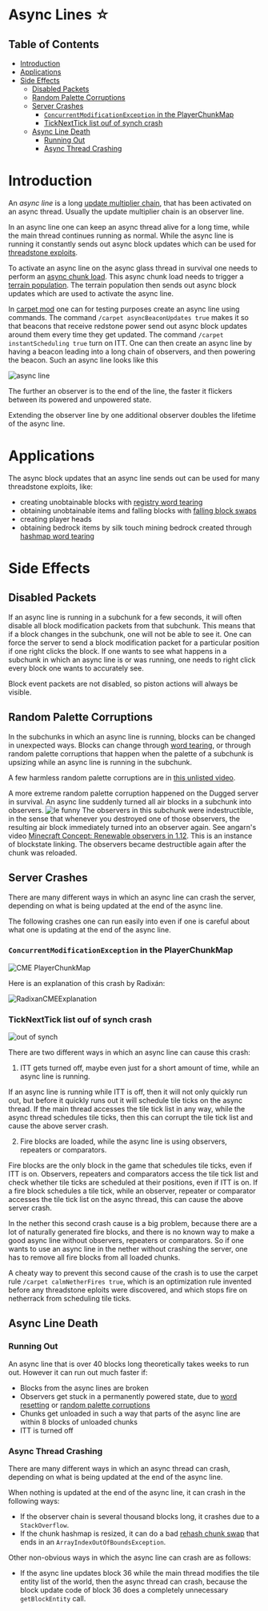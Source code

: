 # Async Lines ☆

## Table of Contents

- [Introduction](#introduction)
- [Applications](#applications)
- [Side Effects](#side-effects)
  * [Disabled Packets](#disabled-packets)
  * [Random Palette Corruptions](#random-palette-corruptions)
  * [Server Crashes](#server-crashes)
    + [`ConcurrentModificationException` in the PlayerChunkMap](#CME-PCM)
    + [TickNextTick list ouf of synch crash](#ticknexttick-list-ouf-of-synch-crash)
  * [Async Line Death](#async-line-death)
    + [Running Out](#running-out)
    + [Async Thread Crashing](#async-thread-crashing)



# Introduction

An *async line* is a long [update multiplier chain](update-multiplier.md), that has been activated on an async thread.
Usually the update multiplier chain is an observer line.

In an async line one can keep an async thread alive for a long time, while the main thread continues running as normal.
While the async line is running it constantly sends out async block updates which can be used for [threadstone exploits](#applications).

To activate an async line on the async glass thread in survival one needs to perform an [async chunk load](chunk/async-chunk-loading.md).
This async chunk load needs to trigger a [terrain population](chunk/population.md#glass-threads-causing-async-updates).
The terrain population then sends out async block updates which are used to activate the async line.

In [carpet mod](https://github.com/gnembon/carpetmod112/releases) one can for testing purposes create an async line using commands.
The command `/carpet asyncBeaconUpdates true` makes it so that beacons that receive redstone power send out async block updates around them every time they get updated.
The command `/carpet instantScheduling true` turn on ITT.
One can then create an async line by having a beacon leading into a long chain of observers, and then powering the beacon.
Such an async line looks like this

![async line](../images/CarpetAsyncLine.png)

The further an observer is to the end of the line, the faster it flickers between its powered and unpowered state.

Extending the observer line by one additional observer doubles the lifetime of the async line.

# Applications

The async block updates that an async line sends out can be used for many threadstone exploits, like:

- creating unobtainable blocks with [registry word tearing](word-tearing.md#registry-word-tearing)
- obtaining unobtainable items and falling blocks with [falling block swaps](../falling-block/falling-block-swaps.md)
- creating player heads
- obtaining bedrock items by silk touch mining bedrock created through [hashmap word tearing](word-tearing.md#hashmap-word-tearing)

# Side Effects

## Disabled Packets

If an async line is running in a subchunk for a few seconds, it will often disable all block modification packets from that subchunk.
This means that if a block changes in the subchunk, one will not be able to see it.
One can force the server to send a block modification packet for a particular position if one right clicks the block.
If one wants to see what happens in a subchunk in which an async line is or was running, one needs to right click every block one wants to accurately see.

Block event packets are not disabled, so piston actions will always be visible.

## Random Palette Corruptions
In the subchunks in which an async line is running, blocks can be changed in unexpected ways. Blocks can change through [word tearing](word-tearing.md),
or through random palette corruptions that happen when the palette of a subchunk is upsizing while an async line is running in the subchunk.

A few harmless random palette corruptions are in [this unlisted video](https://www.youtube.com/watch?v=PGmztZCEOAY&list=PL8r-bvM9ltXNkjl7IhGQAHygIPfy2niuC&index=42).

A more extreme random palette corruption happened on the Dugged server in survival. 
An async line suddenly turned all air blocks in a subchunk into observers.
![le funny](../images/DuggedObserverCube.png)
The observers in this subchunk were indestructible, in the sense that whenever you destroyed one of those observers, the resulting air block immediately turned into an observer again.
See angarn's video [Minecraft Concept: Renewable observers in 1.12](https://www.youtube.com/watch?v=boZGqhwcnIk).
This is an instance of blockstate linking. The observers became destructible again after the chunk was reloaded.

## Server Crashes
There are many different ways in which an async line can crash the server, depending on what is being updated at the end of the async line.

The following crashes one can run easily into even if one is careful about what one is updating at the end of the async line.

### `ConcurrentModificationException` in the PlayerChunkMap <a name="CME-PCM"/>

![CME PlayerChunkMap](../images/CMEPlayerChunkMap.png)

Here is an explanation of this crash by Radixán:

![RadixanCMEExplanation](../images/RadixanPlayerChunkMap.PNG)


### TickNextTick list ouf of synch crash

![out of synch](../images/TickNextTickOutOfSynch.png)

There are two different ways in which an async line can cause this crash:

1. ITT gets turned off, maybe even just for a short amount of time, while an async line is running.

If an async line is running while ITT is off, then it will not only quickly run out, but before it quickly runs out it will schedule tile ticks on the async thread.
If the main thread accesses the tile tick list in any way, while the async thread schedules tile ticks, then this can corrupt the tile tick list and cause the above server crash.

2. Fire blocks are loaded, while the async line is using observers, repeaters or comparators.

Fire blocks are the only block in the game that schedules tile ticks, even if ITT is on.
Observers, repeaters and comparators access the tile tick list and check whether tile ticks are scheduled at their positions, even if ITT is on.
If a fire block schedules a tile tick, while an observer, repeater or comparator accesses the tile tick list on the async thread,
this can cause the above server crash.

In the nether this second crash cause is a big problem, because there are a lot of naturally generated fire blocks,
and there is no known way to make a good async line without observers, repeaters or comparators.
So if one wants to use an async line in the nether without crashing the server, one has to remove all fire blocks from all loaded chunks.

A cheaty way to prevent this second cause of the crash is to use the carpet rule `/carpet calmNetherFires true`, which is an optimization rule invented before any threadstone eploits were discovered, and which
stops fire on netherrack from scheduling tile ticks.

## Async Line Death

### Running Out

An async line that is over 40 blocks long theoretically takes weeks to run out.
However it can run out much faster if:
- Blocks from the async lines are broken
- Observers get stuck in a permanently powered state, due to [word resetting](word-tearing.md#word-resetting) or [random palette corruptions](#random-palette-corruptions)
- Chunks get unloaded in such a way that parts of the async line are within 8 blocks of unloaded chunks
- ITT is turned off


### Async Thread Crashing

There are many different ways in which an async thread can crash, depending on what is being updated at the end of the async line.

When nothing is updated at the end of the async line, it can crash in the following ways:
- If the observer chain is several thousand blocks long, it crashes due to a `StackOverflow`.
- If the chunk hashmap is resized, it can do a bad [rehash chunk swap](chunk/async-chunk-loading.md#rehash-chunk-swap) that ends in an `ArrayIndexOutOfBoundsException`.

Other non-obvious ways in which the async line can crash are as follows:
- If the async line updates block 36 while the main thread modifies the tile entity list of the world, then the async thread can crash, because the block update code of block 36 does a completely unnecessary `getBlockEntity` call.





